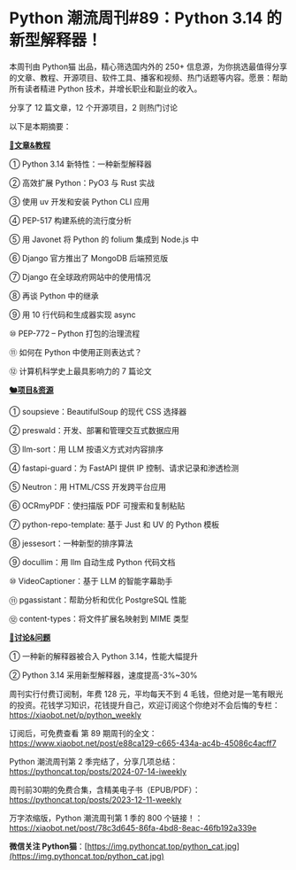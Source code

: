 # Python 潮流周刊#89：Python 3.14 的新型解释器！

本周刊由 Python猫 出品，精心筛选国内外的 250+ 信息源，为你挑选最值得分享的文章、教程、开源项目、软件工具、播客和视频、热门话题等内容。愿景：帮助所有读者精进 Python 技术，并增长职业和副业的收入。

分享了 12 篇文章，12 个开源项目，2 则热门讨论

以下是本期摘要： 

**[🦄文章&教程](https://xiaobot.net/p/python_weekly)**


① Python 3.14 新特性：一种新型解释器

② 高效扩展 Python：PyO3 与 Rust 实战

③ 使用 uv 开发和安装 Python CLI 应用

④ PEP-517 构建系统的流行度分析

⑤ 用 Javonet 将 Python 的 folium 集成到 Node.js 中

⑥ Django 官方推出了 MongoDB 后端预览版

⑦ Django 在全球政府网站中的使用情况

⑧ 再谈 Python 中的继承

⑨ 用 10 行代码和生成器实现 async

⑩ PEP-772 – Python 打包的治理流程

⑪ 如何在 Python 中使用正则表达式？

⑫ 计算机科学史上最具影响力的 7 篇论文

**[🐿️项目&资源](https://xiaobot.net/p/python_weekly)**


① soupsieve：BeautifulSoup 的现代 CSS 选择器

② preswald：开发、部署和管理交互式数据应用

③ llm-sort：用 LLM 按语义方式对内容排序

④ fastapi-guard：为 FastAPI 提供 IP 控制、请求记录和渗透检测

⑤ Neutron：用 HTML/CSS 开发跨平台应用

⑥ OCRmyPDF：使扫描版 PDF 可搜索和复制粘贴

⑦ python-repo-template: 基于 Just 和 UV 的 Python 模板

⑧ jessesort：一种新型的排序算法

⑨ docullim：用 llm 自动生成 Python 代码文档

⑩ VideoCaptioner：基于 LLM 的智能字幕助手

⑪ pgassistant：帮助分析和优化 PostgreSQL 性能

⑫ content-types：将文件扩展名映射到 MIME 类型

**[🥂讨论&问题](https://xiaobot.net/p/python_weekly)**


① 一种新的解释器被合入 Python 3.14，性能大幅提升

② Python 3.14 采用新型解释器，速度提高-3%~30%



周刊实行付费订阅制，年费 128 元，平均每天不到 4 毛钱，但绝对是一笔有眼光的投资。花钱学习知识，花钱提升自己，欢迎订阅这个你绝对不会后悔的专栏：https://xiaobot.net/p/python_weekly

订阅后，可免费查看 第 89 期周刊的全文：https://www.xiaobot.net/post/e88ca129-c665-434a-ac4b-45086c4acff7

Python 潮流周刊第 2 季完结了，分享几项总结：https://pythoncat.top/posts/2024-07-14-iweekly

周刊前30期的免费合集，含精美电子书（EPUB/PDF）：https://pythoncat.top/posts/2023-12-11-weekly

万字浓缩版，Python 潮流周刊第 1 季的 800 个链接！：https://xiaobot.net/post/78c3d645-86fa-4bd8-8eac-46fb192a339e

**微信关注 Python猫**：[https://img.pythoncat.top/python_cat.jpg](https://img.pythoncat.top/python_cat.jpg)

